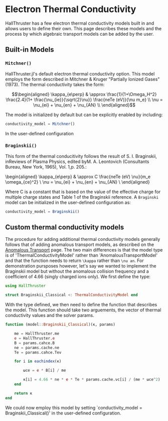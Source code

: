 # Electron Thermal Conductivity

HallThruster has a few electron thermal conductivity models built in and allows users to define their own. This page describes these models and the process by which algebraic transport
models can be added by the user.

## Built-in Models

### `Mitchner()`

HallThruster.jl's default electron thermal conductivity option. This model employs the form described in Mitchner & Kruger "Partially Ionized Gases" (1973). The thermal conductivity takes the form:

```math
\begin{aligned}
    \kappa_{e\perp} & \approx \frac{1}{1+\Omega_H^2} \frac{2.4}{1+ \frac{\nu_{ie}}{\sqrt{2}\nu}} \frac{neTe (eV)}{\nu m_e} \\
    \nu = \nu_{ei} + \nu_{en} + \nu_{AN} \\
\end{aligned}
```

The model is initialized by default but can be explicitly enabled by including:

```julia
conductivity_model = Mitchner()
```

In the user-defined configuration

### `Braginskii()`

This form of the thermal conducitivity follows the result of S. I. Braginskii, inReviews of Plasma Physics, edited byM. A. Leontovich (Consultants Bureau, New York, 1965), Vol. 1,p. 205.:

\begin{aligned}
    \kappa_{e\perp} & \approx C \frac{neTe (eV) \nu}{m_e \omega_{ce}^2} \\
    \nu = \nu_{ei} + \nu_{en} + \nu_{AN} \\
\end{aligned}

Where C is a constant that is based on the value of the effective charge for multiple charge states and Table 1 of the Braginskii reference. A `Braginski` model can be initialized in the user-defined configuration as:

```julia
conductivity_model = Braginskii()
```

## Custom thermal conductivity models

The procedure for adding additional thermal conductivity models generally follows that of adding anomalous transport models, as described on the [Anomalous Transport](@ref) page. The two main differences is that the model type is of 'ThermalConductivityModel' rather than 'AnomalousTransportModel' and that the function needs to return ``\kappa`` rather than ``\nu an``. For demonstration pursposes however, let's say we wanted to implement the Braginskii model but without the anomalous collision frequency and a coefficient of 4.66 (singly charged ions only). We first define the type:

```julia
using HallThruster

struct Braginskii_Classical <: ThermalConductivityModel end
```

With the type defined, we then need to define the function that describes the model. This function should take two arguements, the vector of thermal conductivity values and the solver params.

```julia
function (model::Braginskii_Classical)(κ, params)

    me = HallThruster.me
    e = HallThruster.e
    B = params.cahce.B
    ne = params.cache.ne
    Te = params.cahce.Tev

    for i in eachindex(κ)

        ωce = e * B[i] / me

        κ[i] = 4.66 * ne * e * Te * params.cache.νc[i] / (me * ωce^2)
    end

    return κ
end
```

We could now employ this model by setting `conductivity_model = Braginskii_Classical()' in the user-defined configuration. 

